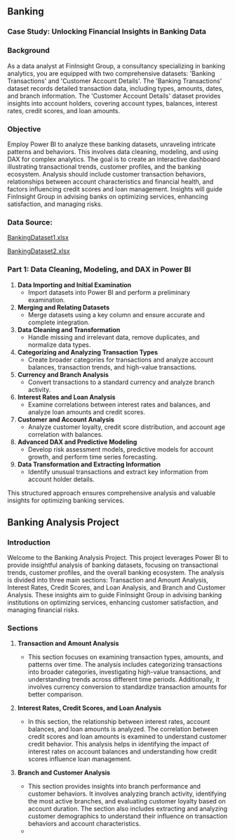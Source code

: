 ## Banking

### **Case Study: Unlocking Financial Insights in Banking Data**

### **Background**

As a data analyst at FinInsight Group, a consultancy specializing in banking analytics, you are equipped with two comprehensive datasets: 'Banking Transactions' and 'Customer Account Details'. The 'Banking Transactions' dataset records detailed transaction data, including types, amounts, dates, and branch information. The 'Customer Account Details' dataset provides insights into account holders, covering account types, balances, interest rates, credit scores, and loan amounts.

### **Objective**

Employ Power BI to analyze these banking datasets, unraveling intricate patterns and behaviors. This involves data cleaning, modeling, and using DAX for complex analytics. The goal is to create an interactive dashboard illustrating transactional trends, customer profiles, and the banking ecosystem. Analysis should include customer transaction behaviors, relationships between account characteristics and financial health, and factors influencing credit scores and loan management. Insights will guide FinInsight Group in advising banks on optimizing services, enhancing satisfaction, and managing risks.

### **Data Source:**

[BankingDataset1.xlsx](https://docs.google.com/spreadsheets/d/1qm2RrQuwWTJPkmDu3KgpEVxBrm373HWt/edit?usp=sharing&ouid=106912519366189828264&rtpof=true&sd=true)

[BankingDataset2.xlsx](https://docs.google.com/spreadsheets/d/1Id8rth_sWwzrcxxEKJA5UMEA7EbD_5az/edit?usp=sharing&ouid=106912519366189828264&rtpof=true&sd=true)

### **Part 1: Data Cleaning, Modeling, and DAX in Power BI**

1. **Data Importing and Initial Examination**
    - Import datasets into Power BI and perform a preliminary examination.
2. **Merging and Relating Datasets**
    - Merge datasets using a key column and ensure accurate and complete integration.
3. **Data Cleaning and Transformation**
    - Handle missing and irrelevant data, remove duplicates, and normalize data types.
4. **Categorizing and Analyzing Transaction Types**
    - Create broader categories for transactions and analyze account balances, transaction trends, and high-value transactions.
5. **Currency and Branch Analysis**
    - Convert transactions to a standard currency and analyze branch activity.
6. **Interest Rates and Loan Analysis**
    - Examine correlations between interest rates and balances, and analyze loan amounts and credit scores.
7. **Customer and Account Analysis**
    - Analyze customer loyalty, credit score distribution, and account age correlation with balances.
8. **Advanced DAX and Predictive Modeling**
    - Develop risk assessment models, predictive models for account growth, and perform time series forecasting.
9. **Data Transformation and Extracting Information**
    - Identify unusual transactions and extract key information from account holder details.

This structured approach ensures comprehensive analysis and valuable insights for optimizing banking services.


## Banking Analysis Project

### **Introduction**

Welcome to the Banking Analysis Project. This project leverages Power BI to provide insightful analysis of banking datasets, focusing on transactional trends, customer profiles, and the overall banking ecosystem. The analysis is divided into three main sections: Transaction and Amount Analysis, Interest Rates, Credit Scores, and Loan Analysis, and Branch and Customer Analysis. These insights aim to guide FinInsight Group in advising banking institutions on optimizing services, enhancing customer satisfaction, and managing financial risks.

### **Sections**

1. **Transaction and Amount Analysis**
   - This section focuses on examining transaction types, amounts, and patterns over time. The analysis includes categorizing transactions into broader categories, investigating high-value transactions, and understanding trends across different time periods. Additionally, it involves currency conversion to standardize transaction amounts for better comparison.

2. **Interest Rates, Credit Scores, and Loan Analysis**
   - In this section, the relationship between interest rates, account balances, and loan amounts is analyzed. The correlation between credit scores and loan amounts is examined to understand customer credit behavior. This analysis helps in identifying the impact of interest rates on account balances and understanding how credit scores influence loan management.

3. **Branch and Customer Analysis**
   - This section provides insights into branch performance and customer behaviors. It involves analyzing branch activity, identifying the most active branches, and evaluating customer loyalty based on account duration. The section also includes extracting and analyzing customer demographics to understand their influence on transaction behaviors and account characteristics.
   - 
